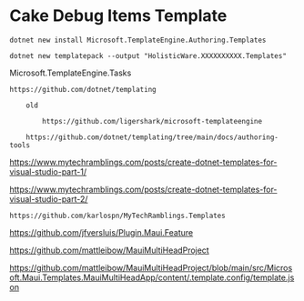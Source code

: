 # Cake Debug Items Template


```
dotnet new install Microsoft.TemplateEngine.Authoring.Templates
```

```
dotnet new templatepack --output "HolisticWare.XXXXXXXXXX.Templates"
```

Microsoft.TemplateEngine.Tasks

    https://github.com/dotnet/templating

        old
        
            https://github.com/ligershark/microsoft-templateengine

        https://github.com/dotnet/templating/tree/main/docs/authoring-tools

https://www.mytechramblings.com/posts/create-dotnet-templates-for-visual-studio-part-1/

https://www.mytechramblings.com/posts/create-dotnet-templates-for-visual-studio-part-2/

    https://github.com/karlospn/MyTechRamblings.Templates


https://github.com/jfversluis/Plugin.Maui.Feature

https://github.com/mattleibow/MauiMultiHeadProject

https://github.com/mattleibow/MauiMultiHeadProject/blob/main/src/Microsoft.Maui.Templates.MauiMultiHeadApp/content/.template.config/template.json